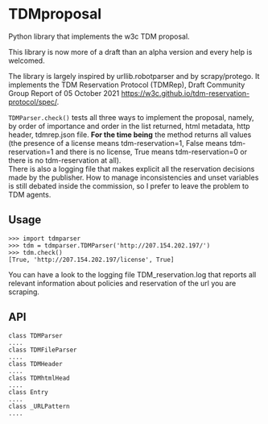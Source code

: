 # TDMproposal
Python library that implements the w3c TDM proposal.


This library is now more of a draft than an alpha version and every help is welcomed. 

The library is largely inspired by urllib.robotparser and by scrapy/protego. It implements the TDM Reservation Protocol (TDMRep), Draft Community Group Report of 05 October 2021 https://w3c.github.io/tdm-reservation-protocol/spec/. 

`TDMParser.check()` tests all three ways to implement the proposal, namely, by order of importance and order in the list returned, html metadata, http header, tdmrep.json file. **For the time being** the method returns all values (the presence of a license means tdm-reservation=1, False means tdm-reservation=1 and there is  no license, True means tdm-reservation=0 or there is no tdm-reservation at all).  
There is also a logging file that makes explicit all the reservation decisions made by the publisher. 
How to manage inconsistencies and unset variables is still debated inside the commission, so I prefer to leave the problem to TDM agents.


## Usage 
```
>>> import tdmparser 
>>> tdm = tdmparser.TDMParser('http://207.154.202.197/') 
>>> tdm.check() 
[True, 'http://207.154.202.197/license', True]
```
You can have a look to the logging file TDM_reservation.log that reports all relevant information about policies and reservation of the url you are scraping.

## API
```
class TDMParser  
.... 
class TDMFileParser  
.... 
class TDMHeader 
.... 
class TDMhtmlHead  
.... 
class Entry  
.... 
class _URLPattern 
.... 
```
